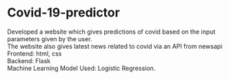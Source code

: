 # Covid-19-predictor
Developed a website which gives predictions of covid based on the input parameters given by the user. <br>
The website also gives latest news related to covid via an API from newsapi <br>
Frontend: html, css <br>
Backend: Flask <br>
Machine Learning Model Used: Logistic Regression.<br>
